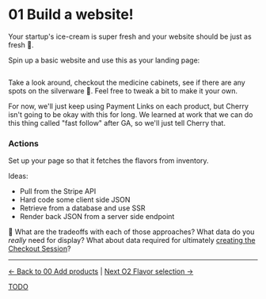 # 01 Build a website!

Your startup's ice-cream is super fresh and your website should be just as fresh 🍉.

Spin up a basic website and use this as your landing page:


```html

```

Take a look around, checkout the medicine cabinets, see if there are any spots
on the silverware 🥄. Feel free to tweak a bit to make it your own.

For now, we'll just keep using Payment Links on each product, but Cherry isn't going to
be okay with this for long. We learned at work that we can do this thing called
"fast follow" after GA, so we'll just tell Cherry that.


### Actions

Set up your page so that it fetches the flavors from inventory.


Ideas:

* Pull from the Stripe API
* Hard code some client side JSON
* Retrieve from a database and use SSR
* Render back JSON from a server side endpoint


🧠 What are the tradeoffs with each of those approaches? What data do you
_really_ need for display? What about data required for ultimately [creating the
Checkout Session](https://stripe.com/docs/api/checkout/sessions/create)?


---

[<- Back to 00 Add products](./00-add-products.md)
|
[Next O2 Flavor selection ->](./02-flavor-selection.md)


[TODO](../TODO.md)
